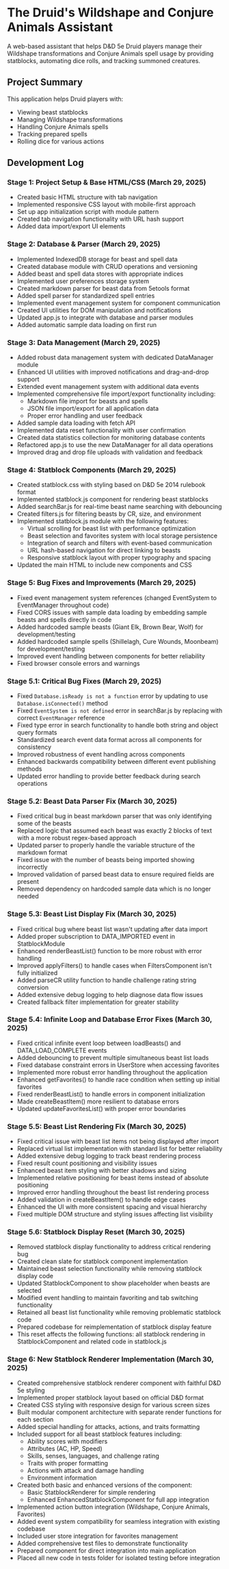 # The Druid's Wildshape and Conjure Animals Assistant

A web-based assistant that helps D&D 5e Druid players manage their Wildshape transformations and Conjure Animals spell usage by providing statblocks, automating dice rolls, and tracking summoned creatures.

## Project Summary

This application helps Druid players with:
- Viewing beast statblocks
- Managing Wildshape transformations
- Handling Conjure Animals spells
- Tracking prepared spells
- Rolling dice for various actions

## Development Log

### Stage 1: Project Setup & Base HTML/CSS (March 29, 2025)
- Created basic HTML structure with tab navigation
- Implemented responsive CSS layout with mobile-first approach
- Set up app initialization script with module pattern
- Created tab navigation functionality with URL hash support
- Added data import/export UI elements

### Stage 2: Database & Parser (March 29, 2025)
- Implemented IndexedDB storage for beast and spell data
- Created database module with CRUD operations and versioning
- Added beast and spell data stores with appropriate indices
- Implemented user preferences storage system
- Created markdown parser for beast data from 5etools format
- Added spell parser for standardized spell entries
- Implemented event management system for component communication
- Created UI utilities for DOM manipulation and notifications
- Updated app.js to integrate with database and parser modules
- Added automatic sample data loading on first run

### Stage 3: Data Management (March 29, 2025)
- Added robust data management system with dedicated DataManager module
- Enhanced UI utilities with improved notifications and drag-and-drop support
- Extended event management system with additional data events
- Implemented comprehensive file import/export functionality including:
  - Markdown file import for beasts and spells
  - JSON file import/export for all application data
  - Proper error handling and user feedback
- Added sample data loading with fetch API
- Implemented data reset functionality with user confirmation
- Created data statistics collection for monitoring database contents
- Refactored app.js to use the new DataManager for all data operations
- Improved drag and drop file uploads with validation and feedback

### Stage 4: Statblock Components (March 29, 2025)
- Created statblock.css with styling based on D&D 5e 2014 rulebook format
- Implemented statblock.js component for rendering beast statblocks
- Added searchBar.js for real-time beast name searching with debouncing
- Created filters.js for filtering beasts by CR, size, and environment
- Implemented statblock.js module with the following features:
  - Virtual scrolling for beast list with performance optimization
  - Beast selection and favorites system with local storage persistence
  - Integration of search and filters with event-based communication
  - URL hash-based navigation for direct linking to beasts
  - Responsive statblock layout with proper typography and spacing
- Updated the main HTML to include new components and CSS

### Stage 5: Bug Fixes and Improvements (March 29, 2025)
- Fixed event management system references (changed EventSystem to EventManager throughout code)
- Fixed CORS issues with sample data loading by embedding sample beasts and spells directly in code
- Added hardcoded sample beasts (Giant Elk, Brown Bear, Wolf) for development/testing
- Added hardcoded sample spells (Shillelagh, Cure Wounds, Moonbeam) for development/testing
- Improved event handling between components for better reliability
- Fixed browser console errors and warnings

### Stage 5.1: Critical Bug Fixes (March 29, 2025)
- Fixed `Database.isReady is not a function` error by updating to use `Database.isConnected()` method
- Fixed `EventSystem is not defined` error in searchBar.js by replacing with correct `EventManager` reference
- Fixed type error in search functionality to handle both string and object query formats
- Standardized search event data format across all components for consistency
- Improved robustness of event handling across components
- Enhanced backwards compatibility between different event publishing methods
- Updated error handling to provide better feedback during search operations

### Stage 5.2: Beast Data Parser Fix (March 30, 2025)
- Fixed critical bug in beast markdown parser that was only identifying some of the beasts
- Replaced logic that assumed each beast was exactly 2 blocks of text with a more robust regex-based approach
- Updated parser to properly handle the variable structure of the markdown format
- Fixed issue with the number of beasts being imported showing incorrectly
- Improved validation of parsed beast data to ensure required fields are present
- Removed dependency on hardcoded sample data which is no longer needed

### Stage 5.3: Beast List Display Fix (March 30, 2025)
- Fixed critical bug where beast list wasn't updating after data import
- Added proper subscription to DATA_IMPORTED event in StatblockModule
- Enhanced renderBeastList() function to be more robust with error handling
- Improved applyFilters() to handle cases when FiltersComponent isn't fully initialized
- Added parseCR utility function to handle challenge rating string conversion
- Added extensive debug logging to help diagnose data flow issues
- Created fallback filter implementation for greater stability

### Stage 5.4: Infinite Loop and Database Error Fixes (March 30, 2025)
- Fixed critical infinite event loop between loadBeasts() and DATA_LOAD_COMPLETE events
- Added debouncing to prevent multiple simultaneous beast list loads
- Fixed database constraint errors in UserStore when accessing favorites
- Implemented more robust error handling throughout the application
- Enhanced getFavorites() to handle race condition when setting up initial favorites
- Fixed renderBeastList() to handle errors in component initialization
- Made createBeastItem() more resilient to database errors
- Updated updateFavoritesList() with proper error boundaries

### Stage 5.5: Beast List Rendering Fix (March 30, 2025)
- Fixed critical issue with beast list items not being displayed after import
- Replaced virtual list implementation with standard list for better reliability
- Added extensive debug logging to track beast rendering process
- Fixed result count positioning and visibility issues
- Enhanced beast item styling with better shadows and sizing
- Implemented relative positioning for beast items instead of absolute positioning
- Improved error handling throughout the beast list rendering process
- Added validation in createBeastItem() to handle edge cases
- Enhanced the UI with more consistent spacing and visual hierarchy
- Fixed multiple DOM structure and styling issues affecting list visibility

### Stage 5.6: Statblock Display Reset (March 30, 2025)
- Removed statblock display functionality to address critical rendering bug
- Created clean slate for statblock component implementation
- Maintained beast selection functionality while removing statblock display code
- Updated StatblockComponent to show placeholder when beasts are selected
- Modified event handling to maintain favoriting and tab switching functionality
- Retained all beast list functionality while removing problematic statblock code
- Prepared codebase for reimplementation of statblock display feature
- This reset affects the following functions: all statblock rendering in StatblockComponent and related code in statblock.js

### Stage 6: New Statblock Renderer Implementation (March 30, 2025)
- Created comprehensive statblock renderer component with faithful D&D 5e styling
- Implemented proper statblock layout based on official D&D format
- Created CSS styling with responsive design for various screen sizes
- Built modular component architecture with separate render functions for each section
- Added special handling for attacks, actions, and traits formatting
- Included support for all beast statblock features including:
  - Ability scores with modifiers
  - Attributes (AC, HP, Speed)
  - Skills, senses, languages, and challenge rating
  - Traits with proper formatting
  - Actions with attack and damage handling
  - Environment information
- Created both basic and enhanced versions of the component:
  - Basic StatblockRenderer for simple rendering
  - Enhanced EnhancedStatblockComponent for full app integration
- Implemented action button integration (Wildshape, Conjure Animals, Favorites)
- Added event system compatibility for seamless integration with existing codebase
- Included user store integration for favorites management
- Added comprehensive test files to demonstrate functionality
- Prepared component for direct integration into main application
- Placed all new code in tests folder for isolated testing before integration
